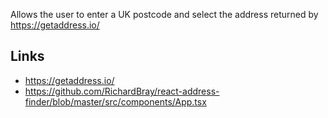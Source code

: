 Allows the user to enter a UK postcode and select the address returned by
https://getaddress.io/

## Links

- https://getaddress.io/
- https://github.com/RichardBray/react-address-finder/blob/master/src/components/App.tsx
